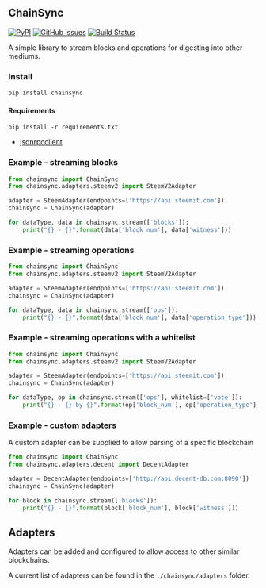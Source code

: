 ## ChainSync

[![PyPI](https://img.shields.io/pypi/v/chainsync.svg)](https://github.com/aaroncox/chainsync)
[![GitHub issues](https://img.shields.io/github/issues/aaroncox/chainsync.svg)](https://github.com/aaroncox/chainsync/issues)
[![Build Status](https://travis-ci.org/aaroncox/chainsync.svg?branch=master)](https://travis-ci.org/aaroncox/chainsync)

A simple library to stream blocks and operations for digesting into other mediums.

### Install

`pip install chainsync`


#### Requirements

`pip install -r requirements.txt`

- [jsonrpcclient](https://github.com/bcb/jsonrpcclient)

### Example - streaming blocks

``` python
from chainsync import ChainSync
from chainsync.adapters.steemv2 import SteemV2Adapter

adapter = SteemAdapter(endpoints=['https://api.steemit.com'])
chainsync = ChainSync(adapter)

for dataType, data in chainsync.stream(['blocks']):
    print("{} - {}".format(data['block_num'], data['witness']))
```

### Example - streaming operations

``` python
from chainsync import ChainSync
from chainsync.adapters.steemv2 import SteemV2Adapter

adapter = SteemAdapter(endpoints=['https://api.steemit.com'])
chainsync = ChainSync(adapter)

for dataType, data in chainsync.stream(['ops']):
    print("{} - {}".format(data['block_num'], data['operation_type']))
```

### Example - streaming operations with a whitelist

``` python
from chainsync import ChainSync
from chainsync.adapters.steemv2 import SteemV2Adapter

adapter = SteemAdapter(endpoints=['https://api.steemit.com'])
chainsync = ChainSync(adapter)

for dataType, op in chainsync.stream(['ops'], whitelist=['vote']):
    print("{} - {} by {}".format(op['block_num'], op['operation_type'], op['voter']))
```

### Example - custom adapters

A custom adapter can be supplied to allow parsing of a specific blockchain

``` python
from chainsync import ChainSync
from chainsync.adapters.decent import DecentAdapter

adapter = DecentAdapter(endpoints=['http://api.decent-db.com:8090'])
chainsync = ChainSync(adapter)

for block in chainsync.stream(['blocks']):
    print("{} - {}".format(block['block_num'], block['witness']))
```

## Adapters

Adapters can be added and configured to allow access to other similar blockchains.

A current list of adapters can be found in the `./chainsync/adapters` folder.
